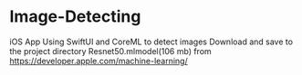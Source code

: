 # Image-Detecting
iOS App Using SwiftUI and CoreML to detect images
Download and save to the project directory Resnet50.mlmodel(106 mb) from https://developer.apple.com/machine-learning/
